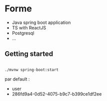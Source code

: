 # Forme 

- Java spring boot application 
- TS with ReactJS
- Postgresql
- ...


## Getting started 
```shell

./mvnw spring-boot:start

```

par default : 

- user 
- 286fd9a4-0d52-4075-b9c7-b399ce1df2ee

